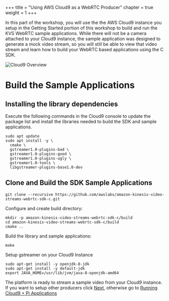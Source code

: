 +++
title = "Using AWS Cloud9 as a WebRTC Producer"
chapter = true
weight = 1
+++

In this part of the workshop, you will use the the AWS Cloud9 instance you setup in the Getting Started portion of this workshop to build and run the KVS WebRTC sample applications. While there will not be a camera attached to your Cloud9 instance, the sample application was designed to generate a mock video stream, so you will still be able to view that video stream and learn how to build your WebRTC based applications using the C SDK.

![Cloud9 Overview](/images/Cloud9Overview.png)

# Build the Sample Applications

## Installing the library dependencies

Execute the following commands in the Cloud9 console to update the package list and install the libraries needed to build the SDK and sample applications.

```
sudo apt update
sudo apt install -y \
  cmake \
  gstreamer1.0-plugins-bad \
  gstreamer1.0-plugins-good \
  gstreamer1.0-plugins-ugly \
  gstreamer1.0-tools \
  libgstreamer-plugins-base1.0-dev
```

## Clone and Build the SDK Sample Applications

```git
git clone --recursive https://github.com/awslabs/amazon-kinesis-video-streams-webrtc-sdk-c.git
```

Configure and create build directory:
```
mkdir -p amazon-kinesis-video-streams-webrtc-sdk-c/build
cd amazon-kinesis-video-streams-webrtc-sdk-c/build
cmake ..
```

Build the library and sample applications:
```
make
```

Setup gstreamer on your Cloud9 Instance

```
sudo apt-get install -y openjdk-8-jdk
sudo apt-get install -y default-jdk
export JAVA_HOME=/usr/lib/jvm/java-8-openjdk-amd64
```

The platform is ready to stream a sample video from your Cloud9 instance.  If you want to setup other producers click [Next](/en/2-kvswebrtc/2-building-raspberrypi.html), otherwise go to [Running Cloud9 + Pi Applications](/en/2-kvswebrtc/4-running.html)